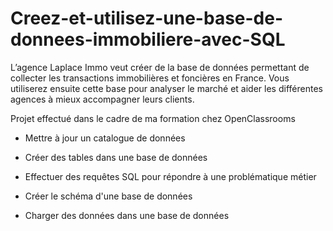 # Creez-et-utilisez-une-base-de-donnees-immobiliere-avec-SQL

L’agence Laplace Immo veut créer de la base de données permettant de collecter les transactions immobilières et foncières en France. Vous utiliserez ensuite cette base pour analyser le marché et aider les différentes agences à mieux accompagner leurs clients.

Projet effectué dans le cadre de ma formation chez OpenClassrooms

- Mettre à jour un catalogue de données

- Créer des tables dans une base de données

- Effectuer des requêtes SQL pour répondre à une problématique métier

- Créer le schéma d'une base de données

- Charger des données dans une base de données

